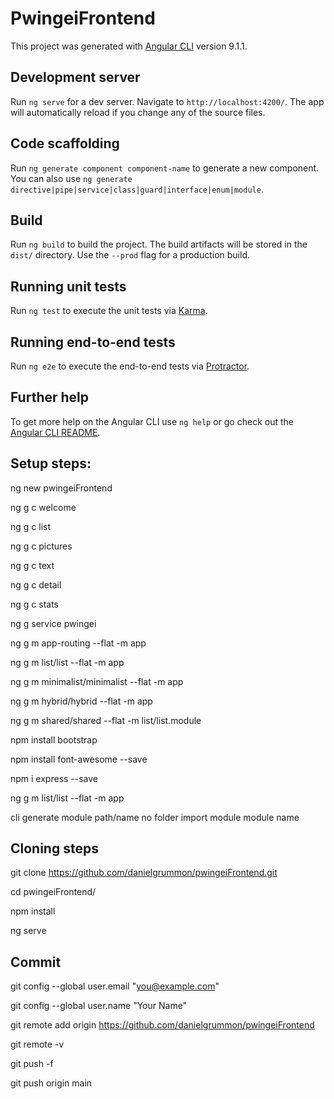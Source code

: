 # PwingeiFrontend

This project was generated with [Angular CLI](https://github.com/angular/angular-cli) version 9.1.1.

## Development server

Run `ng serve` for a dev server. Navigate to `http://localhost:4200/`. The app will automatically reload if you change any of the source files.

## Code scaffolding

Run `ng generate component component-name` to generate a new component. You can also use `ng generate directive|pipe|service|class|guard|interface|enum|module`.

## Build

Run `ng build` to build the project. The build artifacts will be stored in the `dist/` directory. Use the `--prod` flag for a production build.

## Running unit tests

Run `ng test` to execute the unit tests via [Karma](https://karma-runner.github.io).

## Running end-to-end tests

Run `ng e2e` to execute the end-to-end tests via [Protractor](http://www.protractortest.org/).

## Further help

To get more help on the Angular CLI use `ng help` or go check out the [Angular CLI README](https://github.com/angular/angular-cli/blob/master/README.md).

## Setup steps:

ng new pwingeiFrontend

ng g c welcome

ng g c list

ng g c pictures

ng g c text

ng g c detail

ng g c stats

ng g service pwingei

ng g m app-routing --flat -m app

ng g m list/list --flat -m app

ng g m minimalist/minimalist --flat -m app

ng g m hybrid/hybrid --flat -m app

ng g m shared/shared --flat -m list/list.module

npm install bootstrap

npm install font-awesome --save

npm i express --save

ng g m list/list --flat -m app

cli  generate  module  path/name  no folder  import module  module name

## Cloning steps

git clone https://github.com/danielgrummon/pwingeiFrontend.git

cd pwingeiFrontend/

npm install

ng serve

## Commit

git config --global user.email "you@example.com"

git config --global user.name "Your Name"

git remote add origin https://github.com/danielgrummon/pwingeiFrontend

git remote -v

git push -f

git push origin main